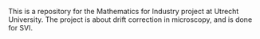This is a repository for the Mathematics for Industry project at Utrecht University.
The project is about drift correction in microscopy, and is done for SVI.
